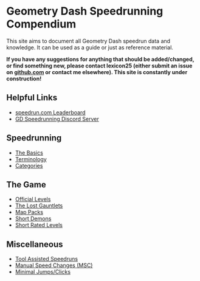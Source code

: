 # Geometry Dash Speedrunning Compendium
This site aims to document all Geometry Dash speedrun data and knowledge. It can be used as a guide or just as reference material.

**If you have any suggestions for anything that should be added/changed, or find something new, please contact lexicon25 (either submit an issue on [github.com](https://github.com/gd-speedruns/gd-speedruns.github.io/issues) or contact me elsewhere). This site is constantly under construction!**

## Helpful Links
- [speedrun.com Leaderboard](https://speedrun.com/gmd)
- [GD Speedrunning Discord Server](https://discord.gg/5whXv5Y)

## Speedrunning
- [The Basics](basics.md)
- [Terminology](terminology.md)
- [Categories](categories.md)

## The Game
- [Official Levels](levels.md)
- [The Lost Gauntlets](gauntlets.md)
- [Map Packs](mappacks.md)
- [Short Demons](demons.md)
- [Short Rated Levels](levels.md)

## Miscellaneous
- [Tool Assisted Speedruns](tas.md)
- [Manual Speed Changes (MSC)](msc.md)
- [Minimal Jumps/Clicks](minjumps.md)
